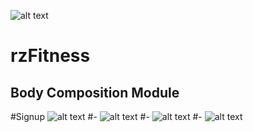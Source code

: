 ![alt text](https://rickyrodriguez.name/image/rzRepeat2.png "Logo Title Text 1")
# **rzFitness**
## Body Composition Module 
#Signup
![alt text](https://rickyrodriguez.name/image/1signup.png "Signup Page")
#-
![alt text](https://rickyrodriguez.name/image/2login.png "Login Page")
#-
![alt text](https://rickyrodriguez.name/image/3welcome.png "Welcome Page")
#-
![alt text](https://rickyrodriguez.name/image/4output.png "Output Page")
